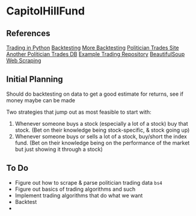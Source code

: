# CapitolHillFund

## References 
[Trading in Python](https://medium.com/swlh/coding-your-way-to-wall-street-bf21a500376f)
[Backtesting](https://medium.com/@mrodz/algo-trading-backtesting-your-algorithm-bd6d7385c89c)
[More Backtesting](https://medium.com/inside-bux/introduction-to-backtesting-trading-strategies-da152be3e6e0)
[Politician Trades Site](https://www.capitoltrades.com/trades)
[Another Politician Trades DB](https://www.smartinsider.com/politicians/)
[Example Trading Repository](https://github.com/sshh12/Tradinhood)
[BeautifulSoup Web Scraping](https://pypi.org/project/beautifulsoup4/)

## Initial Planning
Should do backtesting on data to get a good estimate for returns, see if money maybe can be made

Two strategies that jump out as most feasible to start with: 
1. Whenever someone buys a stock (especially a lot of a stock) buy that stock. (Bet on their knowledge being stock-specific, & stock going up)
2. Whenever someone buys or sells a lot of a stock, buy/short the index fund. (Bet on their knowledge being on the performance of the market but just showing it through a stock)

## To Do
- Figure out how to scrape & parse politician trading data `bs4`
- Figure out basics of trading algorithms and such
- Implement trading algorithms that do what we want
- Backtest
- <GO>


